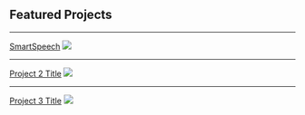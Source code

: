 ## Featured Projects

---
[SmartSpeech]([/sample_page](https://github.com/anthonyjromann/project-smartspeech))
<img src="images/smartspeech?raw=true"/>

---
[Project 2 Title](/pdf/sample_presentation.pdf)
<img src="images/dummy_thumbnail.jpg?raw=true"/>

---
[Project 3 Title](http://example.com/)
<img src="images/dummy_thumbnail.jpg?raw=true"/>

